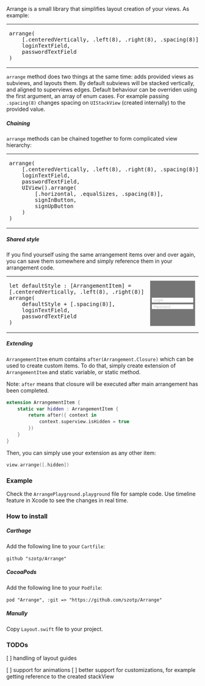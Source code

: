 Arrange is a small library that simplifies layout creation of your views. As example:

<table width="100%"><tr>
<td><pre lang="swift">
arrange(
    [.centeredVertically, .left(8), .right(8), .spacing(8)],
    loginTextField,
    passwordTextField
)
</pre></td>
<td width="200px"><img src="Images/login2.png"/></td>
</tr></table>


`arrange` method does two things at the same time: adds provided views as subviews, and layouts them. By default subviews will be stacked vertically, and aligned to superviews edges. Default behaviour can be overriden using the first argument, an array of enum cases. For example passing `.spacing(8)` changes spacing on `UIStackView` (created internally) to the provided value. 


##### Chaining

`arrange` methods can be chained together to form complicated view hierarchy:

<table width="100%"><tr>
<td><pre lang="swift">
arrange(
    [.centeredVertically, .left(8), .right(8), .spacing(8)],
    loginTextField,
    passwordTextField,
    UIView().arrange(
        [.horizontal, .equalSizes, .spacing(8)],
        signInButton,
        signUpButton
    )
)
</pre></td>
<td width="200px"><img src="Images/login1.png"/></td>
</tr></table>

##### Shared style

If you find yourself using the same arrangement items over and over again, you can save them somewhere and simply reference them in your arrangement code.

<table width="100%"><tr>
<td><pre lang="swift">
let defaultStyle : [ArrangementItem] = 
[.centeredVertically, .left(8), .right(8)]
arrange(
    defaultStyle + [.spacing(8)],
    loginTextField,
    passwordTextField
)
</pre></td>
<td width="200px"><img src="Images/login2.png"/></td>
</tr></table>

##### Extending
`ArrangementItem` enum contains `after(Arrangement.Closure)` which can be used to create custom items. To do that, simply create extension of `ArrangementItem` and static variable, or static method.

Note: `after` means that closure will be executed after main arrangement has been completed.

```swift
extension ArrangementItem {
	static var hidden : ArrangementItem {
		return after({ context in
			context.superview.isHidden = true
		})
	}
}
```
Then, you can simply use your extension as any other item:

```swift
view.arrange([.hidden])
```

### Example

Check the `ArrangePlayground.playground` file for sample code. Use timeline feature in Xcode to see the changes in real time.

### How to install

##### Carthage
Add the following line to your `Cartfile`:

`github "szotp/Arrange"`

##### CocoaPods
Add the following line to your `Podfile`:

`pod "Arrange", :git => "https://github.com/szotp/Arrange"`

##### Manully

Copy `Layout.swift` file to your project.

### TODOs

[ ] handling of layout guides

[ ] support for animations
[ ] better support for customizations, for example getting reference to the created stackView
